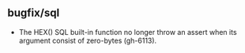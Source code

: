 ## bugfix/sql

* The HEX() SQL built-in function no longer throw an assert when its argument
  consist of zero-bytes (gh-6113).
